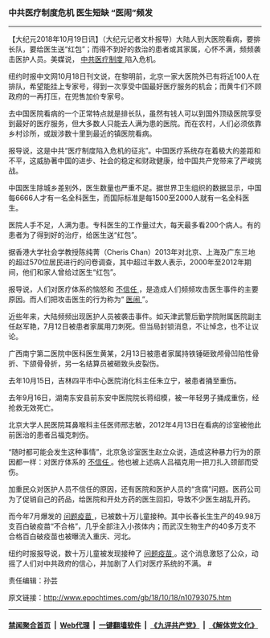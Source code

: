 ### 中共医疗制度危机 医生短缺 “医闹”频发
------------------------

<p>
 【大纪元2018年10月19日讯】（大纪元记者文朴报导）大陆人到大医院看病，要排长队，要给医生送“红包”；而得不到好的救治的患者或其家属，心怀不满，频频袭击医护人员。美媒说，
 <a href="http://www.epochtimes.com/gb/tag/%E4%B8%AD%E5%85%B1%E5%8C%BB%E7%96%97%E5%88%B6%E5%BA%A6.html">
  中共医疗制度
 </a>
 陷入危机。
</p>
<p>
 纽约时报中文网10月18日刊文说，在黎明前，北京一家大医院外已有将近100人在排队，希望能挂上专家号，得到一次享受中国最好医疗服务的机会；而黄牛们不顾政府的一再打压，在兜售加价专家号。
</p>
<p>
 去中国医院看病的一个正常特点就是排长队，虽然有钱人可以到国外顶级医院享受到最好的医疗服务，但大多数人只能去人满为患的医院。而在农村，人们必须依靠乡村诊所，或跋涉数十里到最近的镇医院看病。
</p>
<p>
 报导说，这是中共“医疗制度陷入危机的征兆”。中国医疗系统存在着极大的差距和不平，这威胁著中国的进步、社会的稳定和财政健康，给中国共产党带来了严峻挑战。
</p>
<p>
 中国医生除城乡差别外，医生数量也严重不足。据世界卫生组织的数据显示，中国每6666人才有一名全科医生，而国际标准是每1500至2000人就有一名全科医生。
</p>
<p>
 医院人手不足，人满为患。专科医生的工作量过大，每天最多看200个病人。有的患者为了得到好的治疗，给医生送“红包”。
</p>
<p>
 据香港大学社会学教授陈纯菁（Cheris Chan）2013年对北京、上海及广东三地的超过570位居民进行的问卷调查，其中超过半数人表示，2000年至2012年期间，他们和家人曾给过医生“红包”。
</p>
<p>
 报导说，人们对医疗体系的恼怒和
 <a href="http://www.epochtimes.com/gb/tag/%E4%B8%8D%E4%BF%A1%E4%BB%BB.html">
  不信任
 </a>
 ，是造成人们频频攻击医生事件的主要原因。而人们把攻击医生的行为称为“
 <a href="http://www.epochtimes.com/gb/tag/%E5%8C%BB%E9%97%B9.html">
  医闹
 </a>
 ”。
</p>
<p>
 近些年来，大陆频频出现医护人员被袭击事件。如天津武警后勤学院附属医院副主任赵军艳，7月12日被患者家属用刀刺死。但当局封锁消息，不让悼念，也不让议论。
</p>
<p>
 广西南宁第二医院中医科医生黄某，2月13日被患者家属持铁锤砸致颅骨凹陷性骨折、下颌骨骨折，另一名结算员被砸致头皮裂伤。
</p>
<p>
 去年10月15日，吉林四平市中心医院消化科主任朱立宁，被患者捅至重伤。
</p>
<p>
 去年9月16日，湖南东安县前东安中医院院长蒋绍模，被一年轻男子捅成重伤，经抢救无效死亡。
</p>
<p>
 北京大学人民医院耳鼻喉科主任医师邢志敏，2012年4月13日在看病的诊室被他此前医治的患者吕福克刺伤。
</p>
<p>
 “随时都可能会发生这种事情”，北京急诊室医生赵立众说，造成这种暴力行为的原因都一样：对医疗体系的
 <a href="http://www.epochtimes.com/gb/tag/%E4%B8%8D%E4%BF%A1%E4%BB%BB.html">
  不信任
 </a>
 。他也被上述病人吕福克用一把刀扎入颈部而受伤。
</p>
<p>
 加重民众对医护人员不信任的原因，还有医院和医护人员的“贪腐”问题。医药公司为了促销自己的药品，给医院和开处方药的医生回扣，导致不少医生胡乱开药。
</p>
<p>
 而今年7月爆发的
 <a href="http://www.epochtimes.com/gb/tag/%E9%97%AE%E9%A2%98%E7%96%AB%E8%8B%97.html">
  问题疫苗
 </a>
 ，已被数十万儿童接种。其中长春长生生产的49.98万支百白破疫苗“不合格”，几乎全部注入小孩体内；而武汉生物生产的40多万支不合格百白破疫苗也被曝流入重庆、河北。
</p>
<p>
 纽约时报报导说，数十万儿童被发现接种了
 <a href="http://www.epochtimes.com/gb/tag/%E9%97%AE%E9%A2%98%E7%96%AB%E8%8B%97.html">
  问题疫苗
 </a>
 。这个消息激怒了公众，动摇了人们对中共政府的信心，并加剧了人们对医疗系统的不满。 #
</p>
<p>
 责任编辑：孙芸
</p>

原文链接：http://www.epochtimes.com/gb/18/10/18/n10793075.htm


------------------------
#### [禁闻聚合首页](https://github.com/gfw-breaker/banned-news/blob/master/README.md) &nbsp;|&nbsp; [Web代理](https://github.com/gfw-breaker/open-proxy/blob/master/README.md) &nbsp;|&nbsp; [一键翻墙软件](https://github.com/gfw-breaker/nogfw/blob/master/README.md) &nbsp;|&nbsp; [《九评共产党》](https://github.com/gfw-breaker/9ping.md/blob/master/README.md#九评之一评共产党是什么) &nbsp;|&nbsp; [《解体党文化》](https://github.com/gfw-breaker/jtdwh.md/blob/master/README.md#绪论)